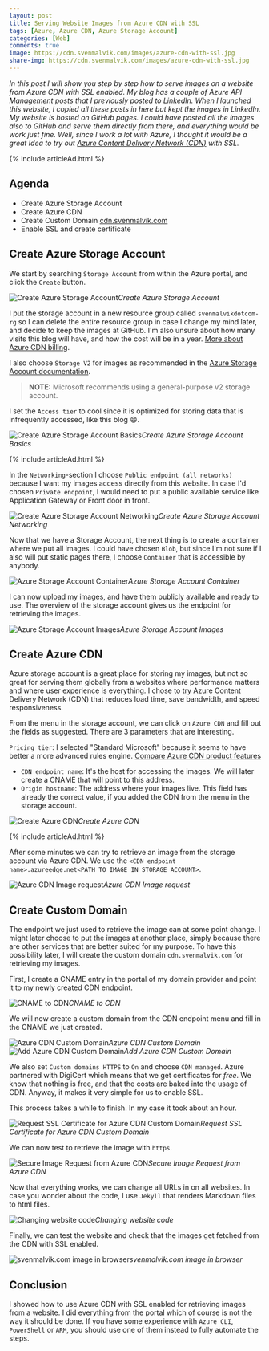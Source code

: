 ```yaml
---
layout: post
title: Serving Website Images from Azure CDN with SSL
tags: [Azure, Azure CDN, Azure Storage Account]
categories: [Web]
comments: true
image: https://cdn.svenmalvik.com/images/azure-cdn-with-ssl.jpg
share-img: https://cdn.svenmalvik.com/images/azure-cdn-with-ssl.jpg
---
```


*In this post I will show you step by step how to serve images on a website from Azure CDN with SSL enabled. My blog has a couple of Azure API Management posts that I previously posted to LinkedIn. When I launched this website, I copied all these posts in here but kept the images in LinkedIn. My website is hosted on GitHub pages. I could have posted all the images also to GitHub and serve them directly from there, and everything would be work just fine. Well, since I work a lot with Azure, I thought it would be a great Idea to try out [Azure Content Delivery Network (CDN)](https://azure.microsoft.com/en-us/services/cdn/) with SSL.*

{% include articleAd.html %}

## Agenda

- Create Azure Storage Account
- Create Azure CDN
- Create Custom Domain [cdn.svenmalvik.com](https://cdn.svenmalvik.com)
- Enable SSL and create certificate

## Create Azure Storage Account

We start by searching `Storage Account` from within the Azure portal, and click the `Create` button.

![Create Azure Storage Account](https://cdn.svenmalvik.com/images/azure-cdn-with-ssl-0.png)*Create Azure Storage Account*

I put the storage account in a new resource group called `svenmalvikdotcom-rg` so I can delete the entire resource group in case I change my mind later, and decide to keep the images at GitHub. I'm also unsure about how many visits this blog will have, and how the cost will be in a year. [More about Azure CDN billing](https://docs.microsoft.com/en-us/azure/cdn/cdn-billing).

I also choose `Storage V2` for images as recommended in the [Azure Storage Account documentation](https://docs.microsoft.com/en-us/azure/storage/common/storage-account-overview).

> **NOTE:** Microsoft recommends using a general-purpose v2 storage account.

I set the `Access tier` to cool since it is optimized for storing data that is infrequently accessed, like this blog :smile:.

![Create Azure Storage Account Basics](https://cdn.svenmalvik.com/images/azure-cdn-with-ssl-1.png)*Create Azure Storage Account Basics*

{% include articleAd.html %}

In the `Networking`-section I choose `Public endpoint (all networks)` because I want my images access directly from this website. In case I'd chosen `Private endpoint`, I would need to put a public available service like Application Gateway or Front door in front.

![Create Azure Storage Account Networking](https://cdn.svenmalvik.com/images/azure-cdn-with-ssl-2.png)*Create Azure Storage Account Networking*

Now that we have a Storage Account, the next thing is to create a container where we put all images. I could have chosen `Blob`, but since I'm not sure if I also will put static pages there, I choose `Container` that is accessible by anybody.

![Azure Storage Account Container](https://cdn.svenmalvik.com/images/azure-cdn-with-ssl-4.png)*Azure Storage Account Container*

I can now upload my images, and have them publicly available and ready to use. The overview of the storage account gives us the endpoint for retrieving the images.

![Azure Storage Account Images](https://cdn.svenmalvik.com/images/azure-cdn-with-ssl-5.png)*Azure Storage Account Images*

## Create Azure CDN

Azure storage account is a great place for storing my images, but not so great for serving them globally from a websites where performance matters and where user experience is everything. I chose to try Azure Content Delivery Network (CDN) that reduces load time, save bandwidth, and speed responsiveness.

From the menu in the storage account, we can click on `Azure CDN` and fill out the fields as suggested. There are 3 parameters that are interesting.

 `Pricing tier`: I selected "Standard Microsoft" because it seems to have better a more advanced rules engine. [Compare Azure CDN product features](https://docs.microsoft.com/en-us/azure/cdn/cdn-features)
- `CDN endpoint name`: It's the host for accessing the images. We will later create a CNAME that will point to this address.
- `Origin hostname`: The address where your images live. This field has already the correct value, if you added the CDN from the menu in the storage account.

![Create Azure CDN](https://cdn.svenmalvik.com/images/azure-cdn-with-ssl-6.png)*Create Azure CDN*

{% include articleAd.html %}

After some minutes we can try to retrieve an image from the storage account via Azure CDN. We use the `<CDN endpoint name>.azureedge.net<PATH TO IMAGE IN STORAGE ACCOUNT>`.

![Azure CDN Image request](https://cdn.svenmalvik.com/images/azure-cdn-with-ssl-8.png)*Azure CDN Image request*

## Create Custom Domain

The endpoint we just used to retrieve the image can at some point change. I might later choose to put the images at another place, simply because there are other services that are better suited for my purpose. To have this possibility later, I will create the custom domain `cdn.svenmalvik.com` for retrieving my images.

First, I create a CNAME entry in the portal of my domain provider and point it to my newly created CDN endpoint.

![CNAME to CDN](https://cdn.svenmalvik.com/images/azure-cdn-with-ssl-9.png)*CNAME to CDN*

We will now create a custom domain from the CDN endpoint menu and fill in the CNAME we just created.

![Azure CDN Custom Domain](https://cdn.svenmalvik.com/images/azure-cdn-with-ssl-11.png)*Azure CDN Custom Domain*
![Add Azure CDN Custom Domain](https://cdn.svenmalvik.com/images/azure-cdn-with-ssl-12.png)*Add Azure CDN Custom Domain*

We also set `Custom domains HTTPS` to `On` and choose `CDN managed`. Azure partnered with DigiCert which means that we get certificates for *free*. We know that nothing is free, and that the costs are baked into the usage of CDN. Anyway, it makes it very simple for us to enable SSL.

This process takes a while to finish. In my case it took about an hour.

![Request SSL Certificate for Azure CDN Custom Domain](https://cdn.svenmalvik.com/images/azure-cdn-with-ssl-15.png)*Request SSL Certificate for Azure CDN Custom Domain*

We can now test to retrieve the image with `https`.

![Secure Image Request from Azure CDN](https://cdn.svenmalvik.com/images/azure-cdn-with-ssl-16.png)*Secure Image Request from Azure CDN*

Now that everything works, we can change all URLs in on all websites. In case you wonder about the code, I use `Jekyll` that renders Markdown files to html files.

![Changing website code](https://cdn.svenmalvik.com/images/azure-cdn-with-ssl-17.png)*Changing website code*

Finally, we can test the website and check that the images get fetched from the CDN with SSL enabled.

![svenmalvik.com image in browser](https://cdn.svenmalvik.com/images/azure-cdn-with-ssl-18.png)*svenmalvik.com image in browser*

## Conclusion

I showed how to use Azure CDN with SSL enabled for retrieving images from a website. I did everything from the portal which of course is not the way it should be done. If you have some experience with `Azure CLI`, `PowerShell` or `ARM`, you should use one of them instead to fully automate the steps.
